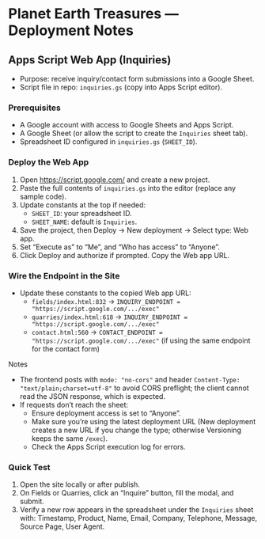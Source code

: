 # Planet Earth Treasures — Deployment Notes

## Apps Script Web App (Inquiries)

- Purpose: receive inquiry/contact form submissions into a Google Sheet.
- Script file in repo: `inquiries.gs` (copy into Apps Script editor).

### Prerequisites
- A Google account with access to Google Sheets and Apps Script.
- A Google Sheet (or allow the script to create the `Inquiries` sheet tab).
- Spreadsheet ID configured in `inquiries.gs` (`SHEET_ID`).

### Deploy the Web App
1. Open https://script.google.com/ and create a new project.
2. Paste the full contents of `inquiries.gs` into the editor (replace any sample code).
3. Update constants at the top if needed:
   - `SHEET_ID`: your spreadsheet ID.
   - `SHEET_NAME`: default is `Inquiries`.
4. Save the project, then Deploy → New deployment → Select type: Web app.
5. Set “Execute as” to “Me”, and “Who has access” to “Anyone”.
6. Click Deploy and authorize if prompted. Copy the Web app URL.

### Wire the Endpoint in the Site
- Update these constants to the copied Web app URL:
  - `fields/index.html:832` → `INQUIRY_ENDPOINT = "https://script.google.com/.../exec"`
  - `quarries/index.html:618` → `INQUIRY_ENDPOINT = "https://script.google.com/.../exec"`
  - `contact.html:560` → `CONTACT_ENDPOINT = "https://script.google.com/.../exec"` (if using the same endpoint for the contact form)

Notes
- The frontend posts with `mode: "no-cors"` and header `Content-Type: "text/plain;charset=utf-8"` to avoid CORS preflight; the client cannot read the JSON response, which is expected.
- If requests don’t reach the sheet:
  - Ensure deployment access is set to “Anyone”.
  - Make sure you’re using the latest deployment URL (New deployment creates a new URL if you change the type; otherwise Versioning keeps the same `/exec`).
  - Check the Apps Script execution log for errors.

### Quick Test
1. Open the site locally or after publish.
2. On Fields or Quarries, click an “Inquire” button, fill the modal, and submit.
3. Verify a new row appears in the spreadsheet under the `Inquiries` sheet with: Timestamp, Product, Name, Email, Company, Telephone, Message, Source Page, User Agent.

